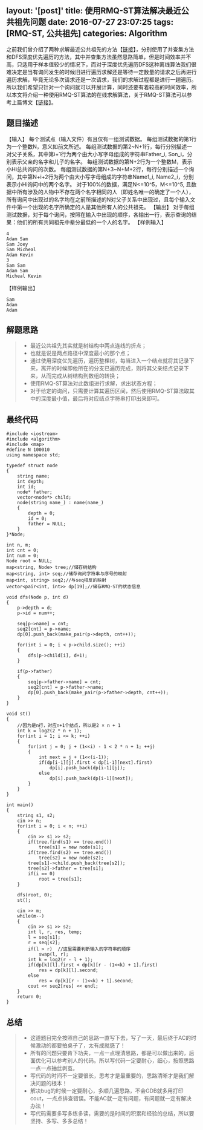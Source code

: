 layout: '[post]'
title: 使用RMQ-ST算法解决最近公共祖先问题
date: 2016-07-27 23:07:25
tags: [RMQ-ST, 公共祖先]
categories: Algorithm
---
之前我们曾介绍了两种求解最近公共祖先的方法【[链接][1]】，分别使用了并查集方法和DFS深度优先遍历的方法，其中并查集方法虽然思路简单，但是时间效率并不高，只适用于样本值较少的情况下，而对于深度优先遍历DFS这种离线算法我们很难决定是当有询问发生的时候旧进行遍历求解还是等待一定数量的请求之后再进行遍历求解，毕竟无论多次请求还是一次请求，我们的求解过程都是进行一趟遍历。
所以我们希望只针对一个询问就可以开展计算，同时还要有着较高的时间效率，所以本文将介绍一种使用RMQ-ST算法的在线求解算法，关于RMQ-ST算法可以参考上篇博文【[链接][2]】。
<!--more-->
## 题目描述
【输入】
每个测试点（输入文件）有且仅有一组测试数据。
每组测试数据的第1行为一个整数N，意义如前文所述。
每组测试数据的第2~N+1行，每行分别描述一对父子关系，其中第i+1行为两个由大小写字母组成的字符串Father_i, Son_i，分别表示父亲的名字和儿子的名字。
每组测试数据的第N+2行为一个整数M，表示小Hi总共询问的次数。
每组测试数据的第N+3~N+M+2行，每行分别描述一个询问，其中第N+i+2行为两个由大小写字母组成的字符串Name1_i, Name2_i，分别表示小Hi询问中的两个名字。
对于100%的数据，满足N<=10^5，M<=10^5, 且数据中所有涉及的人物中不存在两个名字相同的人（即姓名唯一的确定了一个人），所有询问中出现过的名字均在之前所描述的N对父子关系中出现过，且每个输入文件中第一个出现的名字所确定的人是其他所有人的公共祖先。
【输出】
对于每组测试数据，对于每个询问，按照在输入中出现的顺序，各输出一行，表示查询的结果：他们的所有共同祖先中辈分最低的一个人的名字。
【样例输入】

    4
    Adam Sam
    Sam Joey
    Sam Micheal
    Adam Kevin
    3
    Sam Sam
    Adam Sam
    Micheal Kevin

【样例输出】

    Sam
    Adam
    Adam

## 解题思路
> * 最近公共祖先其实就是树结构中两点连线的折点；
> * 也就是说是两点路径中深度最小的那个点；
> * 通过使用深度优先遍历，遍历整棵树，每当进入一个结点就将其记录下来，离开的时候即他所在的分支已遍历完成，则将其父亲结点记录下来，从而完成从树结构到数组的转换；
> * 使用RMQ-ST算法对此数组进行求解，求出状态方程；
> * 对于给定的询问，只需要计算其遍历区间，然后使用RMQ-ST算法取其中的深度最小值，最后将对应结点字符串打印出来即可。

## 最终代码
```
#include <iostream>
#include <algorithm>
#include <map>
#define N 100010
using namespace std;

typedef struct node
{
    string name;
    int depth;
    int id;
    node* father;
    vector<node*> child;
    node(string name_) : name(name_)
    {
        depth = 0;
        id = 0;
        father = NULL;
    }
}*Node;

int n, m;
int cnt = 0;
int num = 0;
Node root = NULL;
map<string, Node> tree;//储存树结构
map<string, int> seq;//储存询问字符串与序号的映射
map<int, string> seq2;//与seq相反的映射
vector<pair<int, int>> dp[19];//储存RMQ-ST的状态信息

void dfs(Node p, int d)
{
    p->depth = d;
    p->id = num++;

    seq[p->name] = cnt;
    seq2[cnt] = p->name;
    dp[0].push_back(make_pair(p->depth, cnt++));

    for(int i = 0; i < p->child.size(); ++i)
    {
        dfs(p->child[i], d+1);
    }

    if(p->father)
    {
        seq[p->father->name] = cnt;
        seq2[cnt] = p->father->name;
        dp[0].push_back(make_pair(p->father->depth, cnt++));
    }
}

void st()
{
    //因为是n行，对应n+1个结点，所以是2 × n + 1
    int k = log2(2 * n + 1);
    for(int i = 1; i <= k; ++i)
    {
        for(int j = 0; j + (1<<i) - 1 < 2 * n + 1; ++j)
        {
            int next = j + (1<<(i-1));
            if(dp[i-1][j].first < dp[i-1][next].first)
                dp[i].push_back(dp[i-1][j]);
            else
                dp[i].push_back(dp[i-1][next]);
        }
    }
}

int main()
{
    string s1, s2;
    cin >> n;
    for(int i = 0; i < n; ++i)
    {
        cin >> s1 >> s2;
        if(tree.find(s1) == tree.end())
            tree[s1] = new node(s1);
        if(tree.find(s2) == tree.end())
            tree[s2] = new node(s2);
        tree[s1]->child.push_back(tree[s2]);
        tree[s2]->father = tree[s1];
        if(i == 0)
            root = tree[s1];
    }

    dfs(root, 0);
    st();

    cin >> m;
    while(m--)
    {
        cin >> s1 >> s2;
        int l, r, res, temp;
        l = seq[s1];
        r = seq[s2];
        if(l > r)  //这里需要判断输入的字符串的顺序
            swap(l, r);
        int k = log2(r - l + 1);
        if(dp[k][l].first < dp[k][r - (1<<k) + 1].first)
            res = dp[k][l].second;
        else
            res = dp[k][r - (1<<k) + 1].second;
        cout << seq2[res] << endl;
    }
    return 0;
}
```

## 总结
> * 这道题目完全按照自己的思路一直写下去，写了一天，最后终于AC的时候激动的都要拍桌子了，太有成就感了！
> * 所有的问题只要肯下功夫，一点一点理清思路，都是可以做出来的，后面优化可以参考别人的代码。所以写代码一定要耐心，细心，按照思路一点一点抽丝剥茧。
> * 写代码的时间不一定要很长，思考才是最重要的，思路清晰才是我们解决问题的根本！
> * 解决bug的时候一定要耐心，多顺几遍思路，不会GDB就多用打印cout，一点点排查错误。不能AC就一定有问题，有问题就一定有解决办法！
> * 写代码需要多写多练多读，需要的是时间的积累和经验的总结，所以要坚持、多写、多多总结！

  [1]: http://haoyuanliu.github.io/2016/07/24/%E6%9C%80%E8%BF%91%E5%85%AC%E5%85%B1%E7%A5%96%E5%85%88%E9%97%AE%E9%A2%98/
  [2]: http://haoyuanliu.github.io/2016/07/26/RMQ%E9%97%AE%E9%A2%98%E7%9A%84ST%E7%A8%80%E7%96%8F%E6%A0%91%E8%A7%A3%E6%B3%95/
